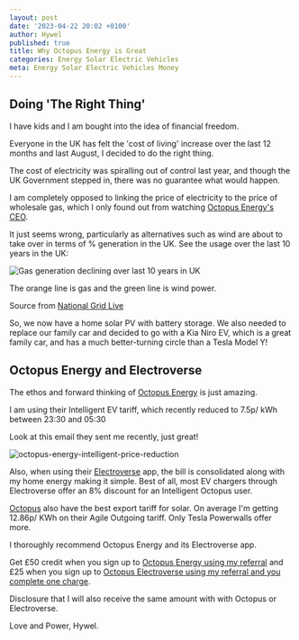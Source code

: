 ```yaml
---
layout: post
date: '2023-04-22 20:02 +0100'
author: Hywel
published: true
title: Why Octopus Energy is Great
categories: Energy Solar Electric Vehicles 
meta: Energy Solar Electric Vehicles Money
---
```


## Doing 'The Right Thing'
I have kids and I am bought into the idea of financial freedom.

Everyone in the UK has felt the 'cost of living' increase over the last 12 months and last August, I decided to do the right thing.

The cost of electricity was spiralling out of control last year, and though the UK Government stepped in, there was no guarantee what would happen.

I am completely opposed to linking the price of electricity to the price of wholesale gas, which I only found out from watching [Octopus Energy's CEO](https://www.youtube.com/watch?v=K6ccUyWwz9g). 

It just seems wrong, particularly as alternatives such as wind are about to take over in terms of % generation in the UK. See the usage over the last 10 years in the UK:

![Gas generation declining over last 10 years in UK]({{site.baseurl}}/assets/2023/energy-generation-uk-10-years-gas-declining.png)

The orange line is gas and the green line is wind power.

Source from [National Grid Live](https://grid.iamkate.com)

So, we now have a home solar PV with battery storage. We also needed to replace our family car and decided to go with a Kia Niro EV, which is a great family car, and has a much better-turning circle than a Tesla Model Y!

## Octopus Energy and Electroverse

The ethos and forward thinking of [Octopus Energy](https://share.octopus.energy/neat-bee-361) is just amazing.

I am using their Intelligent EV tariff, which recently reduced to 7.5p/ kWh between 23:30 and 05:30

Look at this email they sent me recently, just great!

![octopus-energy-intelligent-price-reduction]({{site.baseurl}}/assets/2023/octopus-energy-intelligent-price-reduction.png)

Also, when using their [Electroverse](https://electroverse.octopus.energy/sign-up?referralCode=neat-bee-361) app, the bill is consolidated along with my home energy making it simple. Best of all, most EV chargers through Electroverse offer an 8% discount for an Intelligent Octopus user.

[Octopus](https://share.octopus.energy/neat-bee-361) also have the best export tariff for solar. On average I'm getting 12.86p/ KWh on their Agile Outgoing tariff. Only Tesla Powerwalls offer more.

I thoroughly recommend Octopus Energy and its Electroverse app.

Get £50 credit when you sign up to [Octopus Energy using my referral](https://share.octopus.energy/neat-bee-361) and £25 when you sign up to [Octopus Electroverse using my referral and you complete one charge](https://electroverse.octopus.energy/sign-up?referralCode=neat-bee-361). 

Disclosure that I will also receive the same amount with with Octopus or Electroverse.

Love and Power,
Hywel.